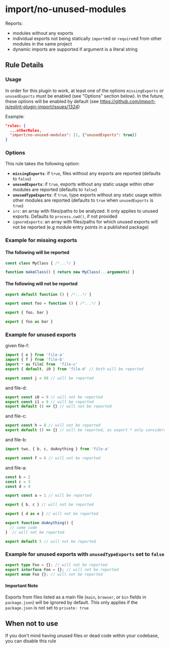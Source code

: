 # import/no-unused-modules

<!-- end auto-generated rule header -->

Reports:

 - modules without any exports
 - individual exports not being statically `import`ed or `require`ed from other modules in the same project
 - dynamic imports are supported if argument is a literal string

## Rule Details

### Usage

In order for this plugin to work, at least one of the options `missingExports` or `unusedExports` must be enabled (see "Options" section below). In the future, these options will be enabled by default (see <https://github.com/import-js/eslint-plugin-import/issues/1324>)

Example:

```json
"rules: {
  ...otherRules,
  "import/no-unused-modules": [1, {"unusedExports": true}]
}
```

### Options

This rule takes the following option:

 - **`missingExports`**: if `true`, files without any exports are reported (defaults to `false`)
 - **`unusedExports`**: if `true`, exports without any static usage within other modules are reported (defaults to `false`)
 - **`unusedTypeExports`**: if `true`, type exports without any static usage within other modules are reported (defaults to `true` when `unusedExports` is `true`)
 - `src`: an array with files/paths to be analyzed. It only applies to unused exports. Defaults to `process.cwd()`, if not provided
 - `ignoreExports`: an array with files/paths for which unused exports will not be reported (e.g module entry points in a published package)

### Example for missing exports

#### The following will be reported

```js
const class MyClass { /*...*/ }

function makeClass() { return new MyClass(...arguments) }
```

#### The following will not be reported

```js
export default function () { /*...*/ }
```

```js
export const foo = function () { /*...*/ }
```

```js
export { foo, bar }
```

```js
export { foo as bar }
```

### Example for unused exports

given file-f:

```js
import { e } from 'file-a'
import { f } from 'file-b'
import * as fileC from  'file-c'
export { default, i0 } from 'file-d' // both will be reported

export const j = 99 // will be reported
```

and file-d:

```js
export const i0 = 9 // will not be reported
export const i1 = 9 // will be reported
export default () => {} // will not be reported
```

and file-c:

```js
export const h = 8 // will not be reported
export default () => {} // will be reported, as export * only considers named exports and ignores default exports
```

and file-b:

```js
import two, { b, c, doAnything } from 'file-a'

export const f = 6 // will not be reported
```

and file-a:

```js
const b = 2
const c = 3
const d = 4

export const a = 1 // will be reported

export { b, c } // will not be reported

export { d as e } // will not be reported

export function doAnything() {
  // some code
}  // will not be reported

export default 5 // will not be reported
```

### Example for unused exports with `unusedTypeExports` set to `false`

```ts
export type Foo = {}; // will not be reported
export interface Foo = {}; // will not be reported
export enum Foo {}; // will not be reported
```

#### Important Note

Exports from files listed as a main file (`main`, `browser`, or `bin` fields in `package.json`) will be ignored by default. This only applies if the `package.json` is not set to `private: true`

## When not to use

If you don't mind having unused files or dead code within your codebase, you can disable this rule
